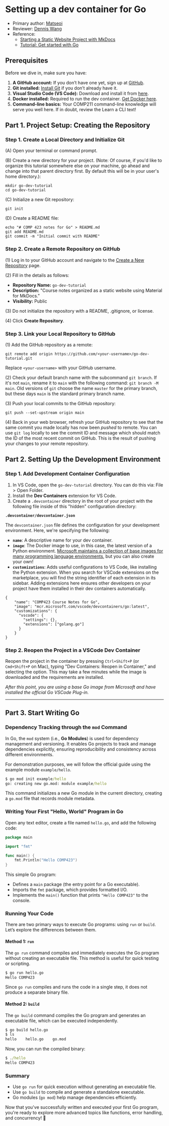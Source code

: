 # Setting up a dev container for Go

* Primary author: [Matseoi](https://github.com/JukTong/)
* Reviewer: [Dennis Wang](https://github.com/DennisComp210)
* Reference:
  * [Starting a Static Website Project with MkDocs](https://comp423-25s.github.io/resources/MkDocs/tutorial/?h=mkdocs+tutorial)
  * [Tutorial: Get started with Go](https://go.dev/doc/tutorial/getting-started)


## Prerequisites

Before we dive in, make sure you have:

1. **A GitHub account:** If you don’t have one yet, sign up at [GitHub](https://github.com).
2. **Git installed:** [Install Git](https://git-scm.com/book/en/v2/Getting-Started-Installing-Git) if you don’t already have it.
3. **Visual Studio Code (VS Code):** Download and install it from [here](https://code.visualstudio.com/).
4. **Docker installed:** Required to run the dev container. [Get Docker here](https://www.docker.com/products/docker-desktop).
5. **Command-line basics:** Your COMP211 command-line knowledge will serve you well here. If in doubt, review the Learn a CLI text!

## Part 1. Project Setup: Creating the Repository

### Step 1. Create a Local Directory and Initialize Git

(A) Open your terminal or command prompt.

(B) Create a new directory for your project. (Note: Of course, if you'd like to organize this tutorial somewhere else on your machine, go ahead and change into that parent  directory first. By default this will be in your user's home  directory.):

```
mkdir go-dev-tutorial
cd go-dev-tutorial
```

(C) Initialize a new Git repository:

```
git init
```

(D) Create a README file:

```
echo "# COMP 423 notes for Go" > README.md
git add README.md
git commit -m "Initial commit with README"
```

### Step 2. Create a Remote Repository on GitHub

(1) Log in to your GitHub account and navigate to the [Create a New Repository](https://github.com/new) page.

(2) Fill in the details as follows:

- **Repository Name:** `go-dev-tutorial`
- **Description:** "Course notes organized as a static website using Material for MkDocs."
- **Visibility:** Public

(3) Do not initialize the repository with a README, .gitignore, or license.

(4) Click **Create Repository**.

### Step 3. Link your Local Repository to GitHub

(1) Add the GitHub repository as a remote:

```
git remote add origin https://github.com/<your-username>/go-dev-tutorial.git
```

Replace `<your-username>` with your GitHub username.

(2) Check your default branch name with the subcommand `git branch`. If it's not `main`, rename it to `main` with the following command: `git branch -M main`. Old versions of `git` choose the name `master` for the primary branch, but these days `main` is the standard primary branch name.

(3) Push your local commits to the GitHub repository:

```
git push --set-upstream origin main
```

(4) Back in your web browser, refresh your GitHub repository to see that the same commit you made locally has now been *pushed* to remote. You can use `git log` locally to see the commit ID and message which should match the ID of  the most recent commit on GitHub. This is the result of pushing your  changes to your remote repository.

## Part 2. Setting Up the Development Environment

### Step 1. Add Development Container Configuration

1. In VS Code, open the `go-dev-tutorial` directory. You can do this via: File > Open Folder.
2. Install the **Dev Containers** extension for VS Code.
3. Create a `.devcontainer` directory in the root of your project with the following file inside of this "hidden" configuration directory:

**`.devcontainer/devcontainer.json`**

The `devcontainer.json` file defines the configuration for your development environment. Here, we're specifying the following:

- **`name`**: A descriptive name for your dev container.
- **`image`**: The Docker image to use, in this case, the latest version of a Python environment. [Microsoft maintains a collection of base images for many programming language environments](https://hub.docker.com/r/microsoft/vscode-devcontainers), but you can also create your own!
- **`customizations`**: Adds useful configurations to VS Code, like installing the Python extension. When you search for VSCode extensions on the marketplace, you will find the  string identifier of each extension in its sidebar. Adding extensions here ensures other developers on your project have them installed in  their dev containers automatically.

```
{
    "name": "COMP423 Course Notes for Go",
    "image": "mcr.microsoft.com/vscode/devcontainers/go:latest",
    "customizations": {
      "vscode": {
        "settings": {},
        "extensions": ["golang.go"]
      }
    }
}
```

### Step 2. Reopen the Project in a VSCode Dev Container

Reopen the project in the container by pressing `Ctrl+Shift+P` (or `Cmd+Shift+P` on Mac), typing "Dev Containers: Reopen in Container," and selecting  the option. This may take a few minutes while the image is downloaded  and the requirements are installed.

*After this point, you are using a base Go image from Microsoft and have installed the official Go VSCode Plug-in.*

------

## Part 3. Start Writing Go

### Dependency Tracking through the `mod` Command

In Go, the `mod` system (i.e., **Go Modules**) is used for dependency management and versioning. It enables Go projects to track and manage dependencies explicitly, ensuring reproducibility and consistency across different environments.

For demonstration purposes, we will follow the official guide using the example module `example/hello`.

```cmd
$ go mod init example/hello
go: creating new go.mod: module example/hello
```

This command initializes a new Go module in the current directory, creating a `go.mod` file that records module metadata.

### Writing Your First "Hello, World" Program in Go

Open any text editor, create a file named `hello.go`, and add the following code:

```go
package main  

import "fmt"  

func main() {  
    fmt.Println("Hello COMP423")  
}
```

This simple Go program:

- Defines a `main` package (the entry point for a Go executable).
- Imports the `fmt` package, which provides formatted I/O.
- Implements the `main()` function that prints `"Hello COMP423"` to the console.

### Running Your Code

There are two primary ways to execute Go programs: using `run` or `build`. Let’s explore the differences between them.

#### Method 1: `run`

The `go run` command compiles and immediately executes the Go program without creating an executable file. This method is useful for quick testing or scripting.

```cmd
$ go run hello.go
Hello COMP423
```

Since `go run` compiles and runs the code in a single step, it does not produce a separate binary file.

#### Method 2: `build`

The `go build` command compiles the Go program and generates an executable file, which can be executed independently.

```cmd
$ go build hello.go
$ ls
hello    hello.go    go.mod
```

Now, you can run the compiled binary:

```cmd
$ ./hello
Hello COMP423
```

### Summary

- Use `go run` for quick execution without generating an executable file.
- Use `go build` to compile and generate a standalone executable.
- Go modules (`go mod`) help manage dependencies efficiently.

Now that you've successfully written and executed your first Go program, you're ready to explore more advanced topics like functions, error handling, and concurrency! 🚀